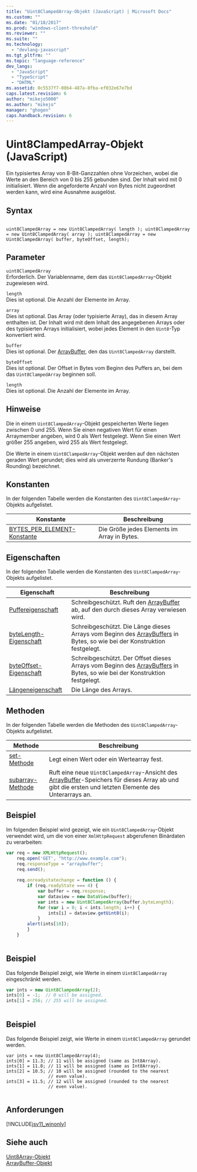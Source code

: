 ```yaml
---
title: "Uint8ClampedArray-Objekt (JavaScript) | Microsoft Docs"
ms.custom: ""
ms.date: "01/18/2017"
ms.prod: "windows-client-threshold"
ms.reviewer: ""
ms.suite: ""
ms.technology: 
  - "devlang-javascript"
ms.tgt_pltfrm: ""
ms.topic: "language-reference"
dev_langs: 
  - "JavaScript"
  - "TypeScript"
  - "DHTML"
ms.assetid: 0c5537f7-00b4-487a-8fba-ef032e67e7bd
caps.latest.revision: 6
author: "mikejo5000"
ms.author: "mikejo"
manager: "ghogen"
caps.handback.revision: 6
---
```

# Uint8ClampedArray-Objekt (JavaScript)
Ein typisiertes Array von 8\-Bit\-Ganzzahlen ohne Vorzeichen, wobei die Werte an den Bereich von 0 bis 255 gebunden sind.  Der Inhalt wird mit 0 initialisiert.  Wenn die angeforderte Anzahl von Bytes nicht zugeordnet werden kann, wird eine Ausnahme ausgelöst.  
  
## Syntax  
  
```  
  
uint8ClampedArray = new Uint8ClampedArray( length ); uint8ClampedArray = new Uint8ClampedArray( array ); uint8ClampedArray = new Uint8ClampedArray( buffer, byteOffset, length);  
```  
  
## Parameter  
 `uint8ClampedArray`  
 Erforderlich.  Der Variablenname, dem das `Uint8ClampedArray`\-Objekt zugewiesen wird.  
  
 `length`  
 Dies ist optional.  Die Anzahl der Elemente im Array.  
  
 `array`  
 Dies ist optional.  Das Array \(oder typisierte Array\), das in diesem Array enthalten ist.  Der Inhalt wird mit dem Inhalt des angegebenen Arrays oder des typisierten Arrays initialisiert, wobei jedes Element in den `Uint8`\-Typ konvertiert wird.  
  
 `buffer`  
 Dies ist optional.  Der [ArrayBuffer](../../javascript/reference/arraybuffer-object.md), den das `Uint8ClampedArray` darstellt.  
  
 `byteOffset`  
 Dies ist optional.  Der Offset in Bytes vom Beginn des Puffers an, bei dem das `Uint8ClampedArray` beginnen soll.  
  
 `length`  
 Dies ist optional.  Die Anzahl der Elemente im Array.  
  
## Hinweise  
 Die in einem `Uint8ClampedArray`\-Objekt gespeicherten Werte liegen zwischen 0 und 255.  Wenn Sie einen negativen Wert für einen Arraymember angeben, wird 0 als Wert festgelegt.  Wenn Sie einen Wert größer 255 angeben, wird 255 als Wert festgelegt.  
  
 Die Werte in einem `Uint8ClampedArray`\-Objekt werden auf den nächsten geraden Wert gerundet; dies wird als unverzerrte Rundung \(Banker's Rounding\) bezeichnet.  
  
## Konstanten  
 In der folgenden Tabelle werden die Konstanten des `Uint8ClampedArray`\-Objekts aufgelistet.  
  
|Konstante|Beschreibung|  
|---------------|------------------|  
|[BYTES\_PER\_ELEMENT\-Konstante](../../javascript/reference/bytes-per-element-constant-uint8clampedarray.md)|Die Größe jedes Elements im Array in Bytes.|  
  
## Eigenschaften  
 In der folgenden Tabelle werden die Konstanten des `Uint8ClampedArray`\-Objekts aufgelistet.  
  
|Eigenschaft|Beschreibung|  
|-----------------|------------------|  
|[Puffereigenschaft](../../javascript/reference/buffer-property-uint8clampedarray.md)|Schreibgeschützt.  Ruft den [ArrayBuffer](../../javascript/reference/arraybuffer-object.md) ab, auf den durch dieses Array verwiesen wird.|  
|[byteLength\-Eigenschaft](../../javascript/reference/bytelength-property-uint8clampedarray.md)|Schreibgeschützt.  Die Länge dieses Arrays vom Beginn des [ArrayBuffers](../../javascript/reference/arraybuffer-object.md) in Bytes, so wie bei der Konstruktion festgelegt.|  
|[byteOffset\-Eigenschaft](../../javascript/reference/byteoffset-property-uint8clampedarray.md)|Schreibgeschützt.  Der Offset dieses Arrays vom Beginn des [ArrayBuffers](../../javascript/reference/arraybuffer-object.md) in Bytes, so wie bei der Konstruktion festgelegt.|  
|[Längeneigenschaft](../../javascript/reference/length-property-uint8clampedarray.md)|Die Länge des Arrays.|  
  
## Methoden  
 In der folgenden Tabelle werden die Methoden des `Uint8ClampedArray`\-Objekts aufgelistet.  
  
|Methode|Beschreibung|  
|-------------|------------------|  
|[set\-Methode](../../javascript/reference/set-method-uint8clampedarray.md)|Legt einen Wert oder ein Wertearray fest.|  
|[subarray\-Methode](../../javascript/reference/subarray-method-uint8clampedarray.md)|Ruft eine neue `Uint8ClampedArray`\-Ansicht des [ArrayBuffer](../../javascript/reference/arraybuffer-object.md)\-Speichers für dieses Array ab und gibt die ersten und letzten Elemente des Unterarrays an.|  
  
## Beispiel  
 Im folgenden Beispiel wird gezeigt, wie ein `Uint8ClampedArray`\-Objekt verwendet wird, um die von einer `XmlHttpRequest` abgerufenen Binärdaten zu verarbeiten:  
  
```javascript  
var req = new XMLHttpRequest();  
    req.open('GET', "http://www.example.com");  
    req.responseType = "arraybuffer";  
    req.send();  
  
    req.onreadystatechange = function () {  
        if (req.readyState === 4) {  
            var buffer = req.response;  
            var dataview = new DataView(buffer);  
            var ints = new Uint8ClampedArray(buffer.byteLength);  
            for (var i = 0; i < ints.length; i++) {  
                ints[i] = dataview.getUint8(i);  
            }  
        alert(ints[10]);  
        }  
    }  
  
```  
  
## Beispiel  
 Das folgende Beispiel zeigt, wie Werte in einem `Uint8ClampedArray` eingeschränkt werden.  
  
```javascript  
var ints = new Uint8ClampedArray(2);  
ints[0] = -1;  // 0 will be assigned.  
ints[1] = 256; // 255 will be assigned.  
  
```  
  
## Beispiel  
 Das folgende Beispiel zeigt, wie Werte in einem `Uint8ClampedArray` gerundet werden.  
  
```  
var ints = new Uint8ClampedArray(4);  
ints[0] = 11.3; // 11 will be assigned (same as Int8Array).  
ints[1] = 11.8; // 11 will be assigned (same as Int8Array).  
ints[2] = 10.5; // 10 will be assigned (rounded to the nearest   
                // even value).  
ints[3] = 11.5; // 12 will be assigned (rounded to the nearest   
                // even value).  
  
```  
  
## Anforderungen  
 [!INCLUDE[jsv11_winonly](../../includes/jsv11-winonly-md.md)]  
  
## Siehe auch  
 [Uint8Array\-Objekt](../../javascript/reference/uint8array-object.md)   
 [ArrayBuffer\-Objekt](../../javascript/reference/arraybuffer-object.md)